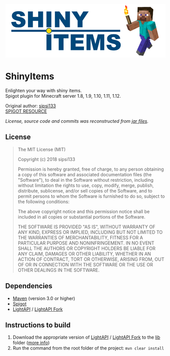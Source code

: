 [![Logo](/logo.png)](https://www.spigotmc.org/resources/shinyitems-1-8-x-1-12-x.12531/)

ShinyItems
==========
Enlighten your way with shiny items.  
Spigot plugin for Minecraft server 1.8, 1.9, 1.10, 1.11, 1.12.

Original author: [sipsi133](https://github.com/sipsi133)  
[SPIGOT RESOURCE](https://www.spigotmc.org/resources/shinyitems-1-8-x-1-12-x.12531/)

*License, source code and commits was reconstructed from [jar files](https://www.spigotmc.org/resources/shinyitems-1-8-x-1-12-x.12531/history).*

## License

>The MIT License (MIT)
>
>Copyright (c) 2018 sipsi133
>
>Permission is hereby granted, free of charge, to any person obtaining a copy of this software and associated documentation
>files (the "Software"), to deal in the Software without restriction, including without limitation the rights to use, copy, modify,
>merge, publish, distribute, sublicense, and/or sell copies of the Software, and to permit persons to whom the Software is
>furnished to do so, subject to the following conditions:
>
>The above copyright notice and this permission notice shall be included in all copies or substantial portions of the Software.
>
>THE SOFTWARE IS PROVIDED "AS IS", WITHOUT WARRANTY OF ANY KIND, EXPRESS OR IMPLIED, INCLUDING
>BUT NOT LIMITED TO THE WARRANTIES OF MERCHANTABILITY, FITNESS FOR A PARTICULAR PURPOSE AND
>NONINFRINGEMENT. IN NO EVENT SHALL THE AUTHORS OR COPYRIGHT HOLDERS BE LIABLE FOR ANY CLAIM,
>DAMAGES OR OTHER LIABILITY, WHETHER IN AN ACTION OF CONTRACT, TORT OR OTHERWISE, ARISING FROM,
>OUT OF OR IN CONNECTION WITH THE SOFTWARE OR THE USE OR OTHER DEALINGS IN THE SOFTWARE.

## Dependencies

- [Maven](https://maven.apache.org) (version 3.0 or higher)
- [Spigot](https://www.spigotmc.org/)
- [LightAPI](https://www.spigotmc.org/resources/lightapi.4510/)
  / [LightAPI Fork](https://www.spigotmc.org/resources/lightapi-temporary-fork.48247/)

## Instructions to build

1. Download the appropriate version of [LightAPI](https://www.spigotmc.org/resources/lightapi.4510/)
   / [LightAPI Fork](https://www.spigotmc.org/resources/lightapi-temporary-fork.48247/)
   to the [lib](/lib) folder ([more info](/lib/readme.md))
1. Run the command from the root folder of the project: `mvn clear install`
